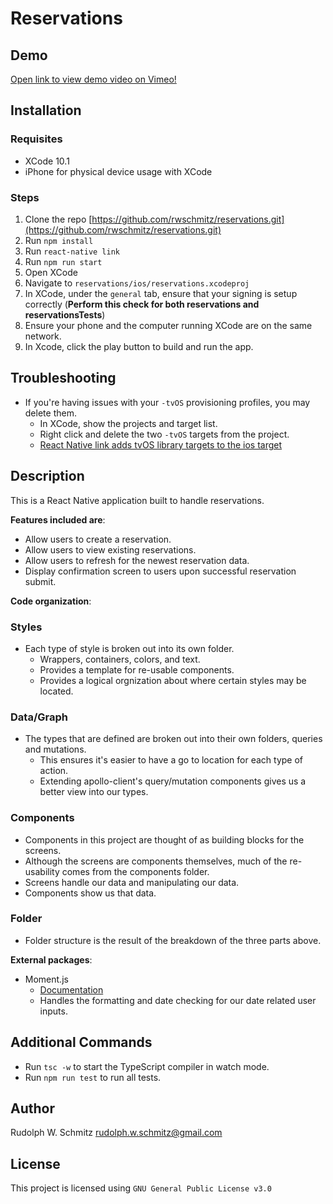 # Reservations

## Demo

[Open link to view demo video on Vimeo!](https://vimeo.com/322942604)

## Installation

### Requisites

- XCode 10.1
- iPhone for physical device usage with XCode

### Steps

1. Clone the repo [https://github.com/rwschmitz/reservations.git](https://github.com/rwschmitz/reservations.git)
2. Run `npm install`
3. Run `react-native link`
4. Run `npm run start`
5. Open XCode
6. Navigate to `reservations/ios/reservations.xcodeproj`
7. In XCode, under the `general` tab, ensure that your signing is setup correctly (**Perform this check for both reservations and reservationsTests**)
8. Ensure your phone and the computer running XCode are on the same network.
9. In Xcode, click the play button to build and run the app.

## Troubleshooting

- If you're having issues with your `-tvOS` provisioning profiles, you may delete them.
  - In XCode, show the projects and target list.
  - Right click and delete the two `-tvOS` targets from the project.
  - [React Native link adds tvOS library targets to the ios target](https://github.com/facebook/react-native/issues/13783)

## Description

This is a React Native application built to handle reservations.

**Features included are**:

- Allow users to create a reservation.
- Allow users to view existing reservations.
- Allow users to refresh for the newest reservation data.
- Display confirmation screen to users upon successful reservation submit.

**Code organization**:

### Styles

- Each type of style is broken out into its own folder.
  - Wrappers, containers, colors, and text.
  - Provides a template for re-usable components.
  - Provides a logical orgnization about where certain styles may be located.

### Data/Graph

- The types that are defined are broken out into their own folders, queries and mutations.
  - This ensures it's easier to have a go to location for each type of action.
  - Extending apollo-client's query/mutation components gives us a better view into our types.

### Components

- Components in this project are thought of as building blocks for the screens.
- Although the screens are components themselves, much of the re-usability comes from the components folder.
- Screens handle our data and manipulating our data.
- Components show us that data.

### Folder

- Folder structure is the result of the breakdown of the three parts above.

**External packages**:

- Moment.js
  - [Documentation](http://momentjs.com/docs/)
  - Handles the formatting and date checking for our date related user inputs.

## Additional Commands

- Run `tsc -w` to start the TypeScript compiler in watch mode.
- Run `npm run test` to run all tests.

## Author

Rudolph W. Schmitz <rudolph.w.schmitz@gmail.com>

## License

This project is licensed using `GNU General Public License v3.0`
